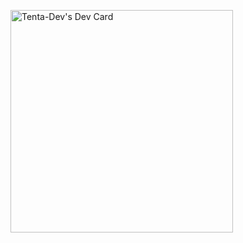 <a href="https://app.daily.dev/tenta"><img src="./devcard.png" width="356" alt="Tenta-Dev's Dev Card"/></a>
